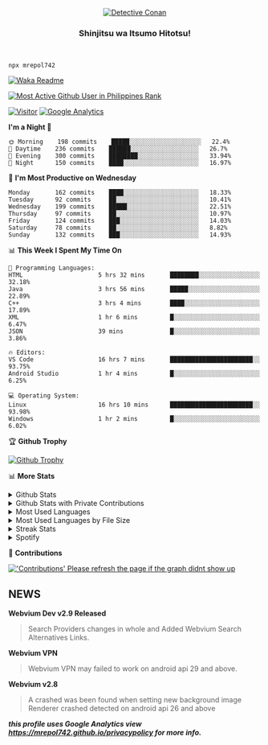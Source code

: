 <p align="center">
<a href="https://mrepol742.github.io">
  <img alt="Detective Conan" src="https://mrepol742-gif-randomizer.vercel.app/api" /> 
  </a> 
  <h3 align="center">Shinjitsu wa Itsumo Hitotsu!</h3>
</p>
<br>

~~~
npx mrepol742
~~~
[![Waka Readme](https://github.com/mrepol742/mrepol742/actions/workflows/README.yml/badge.svg)](https://github.com/mrepol742/mrepol742/actions/workflows/README.yml)

[![Most Active Github User in Philippines Rank](https://enibdhv97zm33sz.m.pipedream.net)](https://mrepol742.github.io)

[![Visitor](https://visitor-badge.glitch.me/badge?page_id=mrepol742)](https:/mrepol742.github.io) [![Google Analytics](https://ga-beacon.appspot.com/UA-211882290-2/profile-readme)](https://mrepol742.github.io)

[comment]: <> (This is a automated generated Data from github action workflow)
[comment]: <> (START OF GENERATED DATA)

<!--START_SECTION:waka-->
**I'm a Night 🦉** 

```text
🌞 Morning    198 commits    █████░░░░░░░░░░░░░░░░░░░░   22.4% 
🌆 Daytime    236 commits    ██████░░░░░░░░░░░░░░░░░░░   26.7% 
🌃 Evening    300 commits    ████████░░░░░░░░░░░░░░░░░   33.94% 
🌙 Night      150 commits    ████░░░░░░░░░░░░░░░░░░░░░   16.97%

```
📅 **I'm Most Productive on Wednesday** 

```text
Monday       162 commits    ████░░░░░░░░░░░░░░░░░░░░░   18.33% 
Tuesday      92 commits     ██░░░░░░░░░░░░░░░░░░░░░░░   10.41% 
Wednesday    199 commits    █████░░░░░░░░░░░░░░░░░░░░   22.51% 
Thursday     97 commits     ██░░░░░░░░░░░░░░░░░░░░░░░   10.97% 
Friday       124 commits    ███░░░░░░░░░░░░░░░░░░░░░░   14.03% 
Saturday     78 commits     ██░░░░░░░░░░░░░░░░░░░░░░░   8.82% 
Sunday       132 commits    ███░░░░░░░░░░░░░░░░░░░░░░   14.93%

```


📊 **This Week I Spent My Time On** 

```text
💬 Programming Languages: 
HTML                     5 hrs 32 mins       ████████░░░░░░░░░░░░░░░░░   32.18% 
Java                     3 hrs 56 mins       █████░░░░░░░░░░░░░░░░░░░░   22.89% 
C++                      3 hrs 4 mins        ████░░░░░░░░░░░░░░░░░░░░░   17.89% 
XML                      1 hr 6 mins         █░░░░░░░░░░░░░░░░░░░░░░░░   6.47% 
JSON                     39 mins             █░░░░░░░░░░░░░░░░░░░░░░░░   3.86%

🔥 Editors: 
VS Code                  16 hrs 7 mins       ███████████████████████░░   93.75% 
Android Studio           1 hr 4 mins         █░░░░░░░░░░░░░░░░░░░░░░░░   6.25%

💻 Operating System: 
Linux                    16 hrs 10 mins      ███████████████████████░░   93.98% 
Windows                  1 hr 2 mins         █░░░░░░░░░░░░░░░░░░░░░░░░   6.02%

```


<!--END_SECTION:waka-->

[comment]: <> (END OF GENERATED DATA)

<p>

🏆 **Github Trophy**
  
<a href="https://mrepol742.github.io">
<img alt="Github Trophy" src="https://github-profile-trophy.vercel.app/?username=mrepol742&theme=gruvbox">
</a>
</p>

<p>

📊 **More Stats**
  
<details>
  <summary>Github Stats</summary>
  <br>
  <a href="https://mrepol742.github.io">
  <img alt="Github Stats" src="https://github-readme-stats.vercel.app/api?username=mrepol742&show_icons=true&count_private=true&theme=gruvbox">
</a>  
  
</details> 
  
  <details>
  <summary>Github Stats with Private Contributions</summary>
  <br>
 <a href="https://mrepol742.github.io">
<img alt="Github Stats with Private Contributions" src="https://mrepol742.github.io/github-stats/generated/overview.svg">
</a>
</details>
  
<details>
  <summary>Most Used Languages</summary>
  <br>
 <a href="https://mrepol742.github.io">
<img alt="Most Used Languages" src="https://github-readme-stats.vercel.app/api/top-langs/?username=mrepol742&layout=compact&include_all_commits=true&&count_private=true&langs_count=20&theme=gruvbox">
</a>
</details>

 <details>
  <summary>Most Used Languages by File Size</summary>
  <br>
 <a href="https://mrepol742.github.io">
<img alt="Most Used Languages by File Size" src="https://mrepol742.github.io/github-stats/generated/languages.svg">
</a>
</details>

<details>
  <summary>Streak Stats</summary>
  <br>
<a href="https://mrepol742.github.io">
<img alt="'Streak Stats' Please refresh the page if the stats didnt show up" src="https://mrepol742-streak-stats.herokuapp.com/?user=mrepol742&theme=gruvbox">
</a>
</p>
</details>
<details>
  <summary>Spotify</summary>
  <br>
<a href="https://mrepol742.github.io">
<img alt="Spotify" src="https://spotify-recently-played-readme.vercel.app/api?user=7xx9e7hwq1qyown0m4ut78pcz&count=10&unique=true">
</a>
</p>
</details>


📜 **Contributions**
  
<a href="https://mrepol742.github.io">
<img alt="'Contributions' Please refresh the page if the graph didnt show up" src="https://mrepol742-activity-graph.herokuapp.com/graph?username=mrepol742&theme=github&hide_border=true">
</a>
</p>

## NEWS
**Webvium Dev v2.9 Released**
> Search Providers changes in whole and Added Webvium Search Alternatives Links.

**Webvium VPN**
>Webvium VPN may failed to work on android api 29 and above.

**Webvium v2.8**
>A crashed was been found when setting new background image <br> Renderer crashed detected on android api 26 and above

***this profile uses Google Analytics view https://mrepol742.github.io/privacypolicy for more info.***

